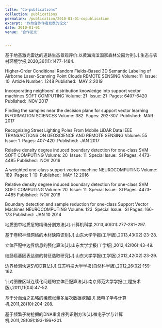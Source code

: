 ```yaml
---
title: "Co-publications"
collection: publications
permalink: /publication/2010-01-01-copublication
excerpt: '作为合作作者发表的论文'
date: 2010-01-01
venue: '合作论文'


---
```

基于地基激光雷达的道路生态景观评价:以黄海海滨国家森林公园为例[J].生态与农村环境学报,2020,36(11):1477-1484.

Higher-Order Conditional Random Fields-Based 3D Semantic Labeling of Airborne Laser-Scanning Point Clouds
REMOTE SENSING  Volume: ‏ 11   Issue: ‏ 10     Article Number: 1248   Published: ‏ MAY 2 2019

Incorporating neighbors' distribution knowledge into support vector machines
SOFT COMPUTING  Volume: ‏ 21   Issue: ‏ 21   Pages: ‏ 6407-6420   Published: ‏ NOV 2017

Finding the samples near the decision plane for support vector learning
INFORMATION SCIENCES  Volume: ‏ 382   Pages: ‏ 292-307   Published: ‏ MAR 2017

Recognizing Street Lighting Poles From Mobile LiDAR Data
IEEE TRANSACTIONS ON GEOSCIENCE AND REMOTE SENSING  Volume: ‏ 55   Issue: ‏ 1   Pages: ‏ 407-420   Published: ‏ JAN 2017

Relative density degree induced boundary detection for one-class SVM
SOFT COMPUTING  Volume: ‏ 20   Issue: ‏ 11   Special Issue: ‏ SI   Pages: ‏ 4473-4485   Published: ‏ NOV 2016

A weighted one-class support vector machine
NEUROCOMPUTING  Volume: ‏ 189   Pages: ‏ 1-10   Published: ‏ MAY 12 2016

Relative density degree induced boundary detection for one-class SVM
SOFT COMPUTING  Volume: ‏ 20   Issue: ‏ 11   Special Issue: ‏ SI   Pages: ‏ 4473-4485   Published: ‏ NOV 2016

Boundary detection and sample reduction for one-class Support Vector Machines
NEUROCOMPUTING  Volume: ‏ 123   Special Issue: ‏ SI   Pages: ‏ 166-173   Published: ‏ JAN 10 2014

地质图中地质层的精确分割方法[J].计算机科学,2013,40(01):277-281+297.

基于卷积神经网络的木材缺陷识别[J].山东大学学报(工学版),2013,43(02):23-28.

立体匹配中边界信息的强化算法[J].山东大学学报(工学版),2012,42(06):43-49.

结肠癌基因表达谱的特征选取研究[J].山东大学学报(工学版),2012,42(02):23-29.

边界检测快速SVDD算法[J].江苏科技大学学报(自然科学版),2012,26(02):159-162.

针对图像区域连续化问题的立体匹配算法[J].南京师范大学学报(工程技术版),2011,11(04):47-52.

基于分而治之策略的稀疏张量多层次数据挖掘[J].微电子学与计算机,2011,28(10):204-208.

基于频繁子树挖掘的DNA重复序列识别方法[J].微电子学与计算机,2011,28(09):193-196+201.


